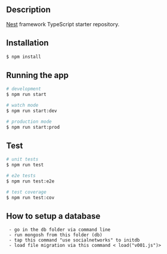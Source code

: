 ## Description

[Nest](https://github.com/nestjs/nest) framework TypeScript starter repository.

## Installation

```bash
$ npm install
```

## Running the app

```bash
# development
$ npm run start

# watch mode
$ npm run start:dev

# production mode
$ npm run start:prod
```

## Test

```bash
# unit tests
$ npm run test

# e2e tests
$ npm run test:e2e

# test coverage
$ npm run test:cov
```

## How to setup a database

``` 
 - go in the db folder via command line
 - run mongosh from this folder (db)
 - tap this command "use socialnetworks" to initdb
 - load file migration via this command < load("v001.js")>

```